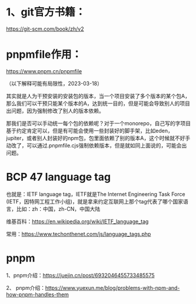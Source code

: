 # 1、git官方书籍：

https://git-scm.com/book/zh/v2

# pnpmfile作用：

https://www.pnpm.cn/pnpmfile

（以下解释可能有局限性，2023-03-18）

其实就是人为干预安装的安装包的版本，当一个项目安装了多个版本的某个包A，那么我们可以干预只能某个版本的A，达到统一目的，但是可能会导致别人的项目出问题，因为强制修改了别人的版本依赖。

那我们是否可以手动统一每个包的依赖呢？对于一个monorepo，自己写的字项目基于约定肯定可以，但是有可能会使用一些封装好的脚手架，比如eden，jupiter，或者别人封装好的npm包，包里面依赖了别的版本A，这个时候就不好手动改了，可以通过.pnpmfile.cjs强制依赖版本，但是就如同上面说的，可能会出问题。

# BCP 47 language tag

也就是：IETF language tag，IETF就是The Internet Engineering Task Force (IETF，因特网工程工作小组)，就是拿来约定互联网上那个tag代表了哪个国家语言，比如：zh：中国，zh-CN，中国大陆

维基百科：https://en.wikipedia.org/wiki/IETF_language_tag

常用：https://www.techonthenet.com/js/language_tags.php


# pnpm

1、pnpm介绍：https://juejin.cn/post/6932046455733485575

2、 pnpm介绍：https://www.yuexun.me/blog/problems-with-npm-and-how-pnpm-handles-them
